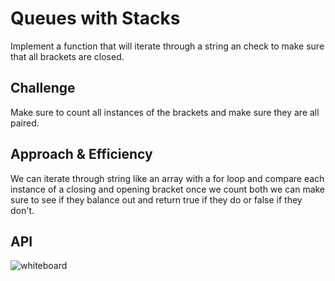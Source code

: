 # Queues with Stacks
Implement a function that will iterate through a string an check to make sure that all brackets are closed.

## Challenge
Make sure to count all instances of the brackets and make sure they are all paired.

## Approach & Efficiency
We can iterate through string like an array with a for loop and compare each instance of a closing and opening bracket once we count both we can make sure to see if they balance out and return true if they do or false if they don't.

## API
![whiteboard](assets/whiteboard-13.jpg)